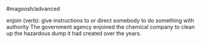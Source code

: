 #magoosh/advanced

enjoin (verb): give instructions to or direct somebody to do something with authority 
The government agency enjoined the chemical company to clean up the hazardous dump it had created 
over the years. 
